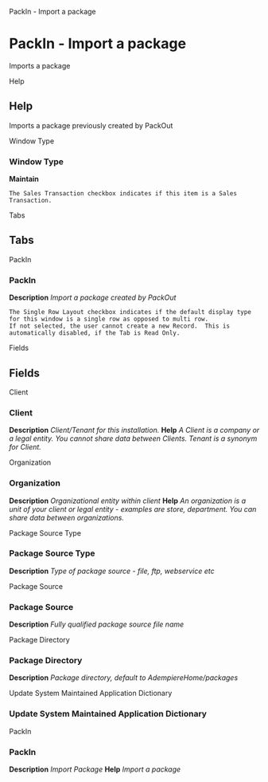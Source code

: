 
PackIn - Import a package
# PackIn - Import a package


Imports a package

Help
## Help

Imports a package previously created by PackOut

Window Type
### Window Type

**Maintain**

```
The Sales Transaction checkbox indicates if this item is a Sales Transaction.
```

Tabs
## Tabs


PackIn
### PackIn

**Description**
 *Import a package created by PackOut*

```
The Single Row Layout checkbox indicates if the default display type for this window is a single row as opposed to multi row.
If not selected, the user cannot create a new Record.  This is automatically disabled, if the Tab is Read Only.
```
Fields
## Fields


Client
### Client

**Description**
 *Client/Tenant for this installation.*
**Help**
 *A Client is a company or a legal entity. You cannot share data between Clients. Tenant is a synonym for Client.*

Organization
### Organization

**Description**
 *Organizational entity within client*
**Help**
 *An organization is a unit of your client or legal entity - examples are store, department. You can share data between organizations.*

Package Source Type
### Package Source Type

**Description**
 *Type of package source - file, ftp, webservice etc*

Package Source
### Package Source

**Description**
 *Fully qualified package source file name*

Package Directory
### Package Directory

**Description**
 *Package directory, default to AdempiereHome/packages*

Update System Maintained Application Dictionary
### Update System Maintained Application Dictionary


PackIn
### PackIn

**Description**
 *Import Package*
**Help**
 *Import a package*
